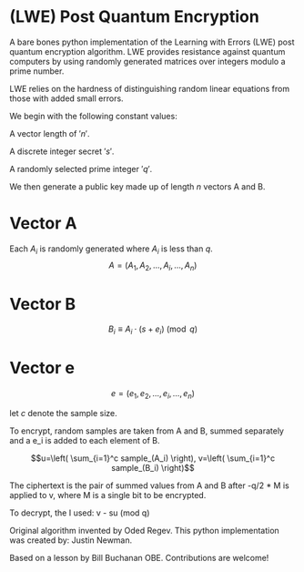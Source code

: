 # (LWE) Post Quantum Encryption
A bare bones python implementation of the Learning with Errors (LWE) post quantum encryption algorithm. 
LWE provides resistance against quantum computers by using randomly generated matrices over integers modulo a prime number.

LWE relies on the hardness of distinguishing random linear equations from those with added small errors. 


We begin with the following constant values:

A vector length of $'n'$.

A discrete integer secret $'s'$.

A randomly selected prime integer  $'q'$.

We then generate a public key made up of length $n$ vectors A and B.


# Vector A
Each $A_i$ is randomly generated where $A_i$ is less than $q$.
$$A = (A_1, A_2, \ldots, A_i, \ldots, A_n)$$
# Vector B
$$B_i \equiv A_i \cdot (s + e_i) \pmod{q}$$

# Vector e
$$e = (e_1, e_2,  \ldots, e_i, \ldots, e_n)$$

let $c$ denote the sample size.

To encrypt, random samples are taken from A and B, summed separately and a e_i is added to each element of B. 

$$u=\left( \sum_{i=1}^c sample_(A_i) \right), v=\left( \sum_{i=1}^c sample_(B_i) \right)$$

The ciphertext is the pair of summed values from A and B after -q/2 * M is applied to v, where M is a single bit to be encrypted.

To decrypt, the I used: v - su (mod q)

Original algorithm invented by Oded Regev.
This python implementation was created by:
Justin Newman.

Based on a lesson by Bill Buchanan OBE.
Contributions are welcome!


